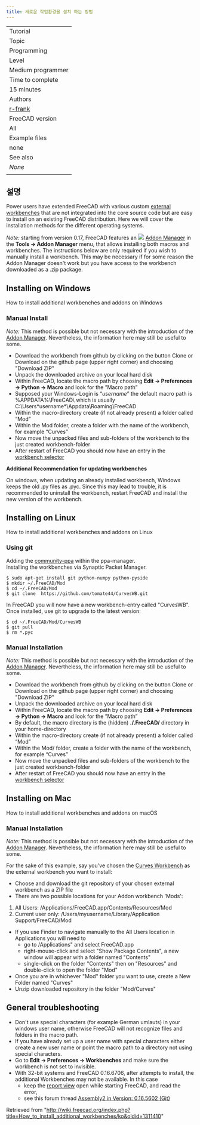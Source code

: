 ```yaml
---
title: 새로운 작업환경을 설치 하는 방법
---
```

|  |
| --- |
| Tutorial |
| Topic |
| Programming |
| Level |
| Medium programmer |
| Time to complete |
| 15 minutes |
| Authors |
| [r-frank](/User:R-Frank "User:R-Frank") |
| FreeCAD version |
| All |
| Example files |
| none |
| See also |
| *None* |
|  |

## 설명

Power users have extended FreeCAD with various custom [external workbenches](/External_workbenches "External workbenches") that are not integrated into the core source code but are easy to install on an existing FreeCAD distribution. Here we will cover the installation methods for the different operating systems.

*Note:* starting from version 0.17, FreeCAD features an ![](/images/Std_AddonMgr.svg) [Addon Manager](/Std_AddonMgr "Std AddonMgr") in the **Tools → Addon Manager** menu, that allows installing both macros and workbenches. The instructions below are only required if you wish to manually install a workbench. This may be necessary if for some reason the Addon Manager doesn't work but you have access to the workbench downloaded as a .zip package.

## Installing on Windows

How to install additional workbenches and addons on Windows

### Manual Install

*Note:* This method is possible but not necessary with the introduction of the [Addon Manager](/Std_AddonMgr "Std AddonMgr"). Nevertheless, the information here may still be useful to some.

* Download the workbench from github by clicking on the button Clone or Download on the github page (upper right corner) and choosing "Download ZIP"
* Unpack the downloaded archive on your local hard disk
* Within FreeCAD, locate the macro path by choosing **Edit → Preferences → Python → Macro** and look for the ”Macro path”
* Supposed your Windows-Login is “*username*” the default macro path is %APPDATA%\FreeCAD\ which is usually C:\Users\*username*\Appdata\Roaming\FreeCAD
* Within the macro-directory create (if not already present) a folder called “Mod”
* Within the Mod folder, create a folder with the name of the workbench, for example “Curves”
* Now move the unpacked files and sub-folders of the workbench to the just created workbench-folder
* After restart of FreeCAD you should now have an entry in the [workbench selector](/Std_Workbench "Std Workbench")

**Additional Recommendation for updating workbenches**

On windows, when updating an already installed workbench, Windows keeps the old .py files as .pyc. Since this may lead to trouble, it is recommended to uninstall the workbench, restart FreeCAD and install the new version of the workbench.

## Installing on Linux

How to install additional workbenches and addons on Linux

### Using git

Adding the [community-ppa](https://launchpad.net/~freecad-community/+archive/ubuntu/ppa) within the ppa-manager.  
Installing the workbenches via Synaptic Packet Manager.

```
$ sudo apt-get install git python-numpy python-pyside
$ mkdir ~/.FreeCAD/Mod
$ cd ~/.FreeCAD/Mod
$ git clone  https://github.com/tomate44/CurvesWB.git

```

In FreeCAD you will now have a new workbench-entry called "CurvesWB". Once installed, use git to upgrade to the latest version:

```
$ cd ~/.FreeCAD/Mod/CurvesWB
$ git pull
$ rm *.pyc

```

### Manual Installation

*Note:* This method is possible but not necessary with the introduction of the [Addon Manager](/Std_AddonMgr "Std AddonMgr"). Nevertheless, the information here may still be useful to some.

* Download the workbench from github by clicking on the button Clone or Download on the github page (upper right corner) and choosing "Download ZIP"
* Unpack the downloaded archive on your local hard disk
* Within FreeCAD, locate the macro path by choosing **Edit → Preferences → Python → Macro** and look for the ”Macro path”
* By default, the macro directory is the (hidden) **./.FreeCAD/** directory in your home-directory
* Within the macro-directory create (if not already present) a folder called “Mod”
* Within the Mod/ folder, create a folder with the name of the workbench, for example “Curves”
* Now move the unpacked files and sub-folders of the workbench to the just created workbench-folder
* After restart of FreeCAD you should now have an entry in the [workbench selector](/Std_Workbench "Std Workbench")

## Installing on Mac

How to install additional workbenches and addons on macOS

### Manual Installation

*Note:* This method is possible but not necessary with the introduction of the [Addon Manager](/Std_AddonMgr "Std AddonMgr"). Nevertheless, the information here may still be useful to some.

For the sake of this example, say you've chosen the [Curves Workbench](/Curves_Workbench "Curves Workbench") as the external workbench you want to install:

* Choose and download the git repository of your chosen external workbench as a ZIP file
* There are two possible locations for your Addon workbench 'Mods':

1. All Users: /Applications/FreeCAD.app/Contents/Resources/Mod
2. Current user only: /Users/myusername/Library/Application Support/FreeCAD/Mod

* If you use Finder to navigate manually to the All Users location in Applications you will need to
  + go to /Applications" and select FreeCAD.app
  + right-mouse-click and select "Show Package Contents", a new window will appear with a folder named "Contents"
  + single-click on the folder "Contents" then on "Resources" and double-click to open the folder "Mod"
* Once you are in whichever "Mod" folder you want to use, create a New Folder named "Curves"
* Unzip downloaded repository in the folder "Mod/Curves"

## General troubleshooting

* Don't use special characters (for example German umlauts) in your windows user name, otherwise FreeCAD will not recognize files and folders in the macro path.
* If you have already set up a user name with special characters either create a new user name or point the macro path to a directory not using special characters.
* Go to **Edit → Preferences → Workbenches** and make sure the workbench is not set to invisible.
* With 32-bit systems and FreeCAD 0.16.6706, after attempts to install, the additional Workbenches may not be available. In this case
  + keep the [report view](/Report_view "Report view") open while starting FreeCAD, and read the error,
  + see this forum thread [Assembly2 in Version: 0.16.5602 (Git)](http://forum.freecadweb.org/viewtopic.php?t=12839#p102933)

Retrieved from "<http://wiki.freecad.org/index.php?title=How_to_install_additional_workbenches/ko&oldid=1311410>"